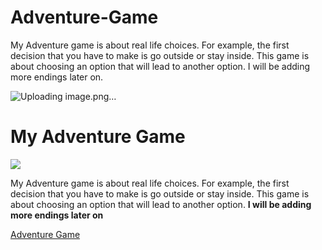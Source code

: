 # Adventure-Game
My Adventure game is about real life choices. For example, the first decision that you have to make is go outside or stay inside. This game is about choosing an option that will lead to another option. I will be adding more endings later on.

![Uploading image.png…]()
<html>
<head>
  <title>My Adventure game</title>
</head>
<body>
  <h1>My Adventure Game </h1>  
  <image src="https://warnercnr.colostate.edu/wp-content/uploads/sites/2/2017/04/shutterstock_428626417-1024x683.jpg" id="image1">
  <p>
    My Adventure game is about real life choices. For example, the first decision that you have to make is go outside or stay inside. This game is about choosing an option that will lead to another option. <b> I will be adding more endings later on</b> </p>
    <a href="https://x.thunkable.com/projects/618c2271932eff0011f524fe/f8cba965-2a2e-464a-8227-04102e310b43/designer"> Adventure Game </a>
</body>
<link rel="stylesheet" href="Css.css">
